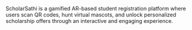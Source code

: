 ScholarSathi is a gamified AR-based student registration platform where users scan QR codes, hunt virtual mascots, and unlock personalized scholarship offers through an interactive and engaging experience.
